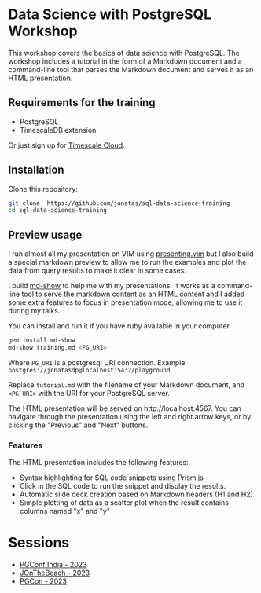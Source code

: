 # Data Science with PostgreSQL Workshop

This workshop covers the basics of data science with PostgreSQL. The workshop
includes a tutorial in the form of a Markdown document and a command-line tool
that parses the Markdown document and serves it as an HTML presentation.

## Requirements for the training

- PostgreSQL
- TimescaleDB extension

Or just sign up for [Timescale Cloud](https://cloud.timescale.com).

## Installation

Clone this repository:

```bash
git clone  https://github.com/jonatas/sql-data-science-training
cd sql-data-science-training
```

## Preview usage

I run almost all my presentation on VIM using [presenting.vim](https://github.com/sotte/presenting.vim)
but I also build a special markdown preview to allow me to run the examples and plot the data from query results
to make it clear in some cases.

I build [md-show](https://github.com/jonatas/md-show) to help me with my presentations.
It works as a command-line tool to serve the markdown content as an HTML content
and I added some extra features to focus in presentation mode, allowing me to
use it during my talks.

You can install and run it if you have ruby available in your computer.

```bash
gem install md-show
md-show training.md <PG_URI>
```


Where `PG_URI` is a postgresql URI connection. Example: `postgres://jonatasdp@localhost:5432/playground`

Replace `tutorial.md` with the filename of your Markdown document, and `<PG_URI>` with the URI for your PostgreSQL server.

The HTML presentation will be served on http://localhost:4567. You can navigate through the presentation using the left and right arrow keys, or by clicking the "Previous" and "Next" buttons.

### Features

The HTML presentation includes the following features:

- Syntax highlighting for SQL code snippets using Prism.js
- Click in the SQL code to run the snippet and display the results.
- Automatic slide deck creation based on Markdown headers (H1 and H2)
- Simple plotting of data as a scatter plot when the result contains columns named "x" and "y"

# Sessions

* [PGConf India - 2023](http://pgconf.in/conferences/pgconfin2023)
* [JOnTheBeach - 2023](https://jonthebeach.com/workshops/Reality-of-global-warming.-Data-Science-with-Postgres-and-TimescaleDB)
* [PGCon - 2023](https://www.pgcon.org/events/pgcon_2023/schedule/session/359-data-science-with-postgres-introductory-training/)
